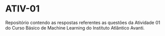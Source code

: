 # ATIV-01
Repositório contendo as respostas referentes as questões da Atividade 01 do Curso Básico de Machine Learning do Instituto Atlântico Avanti.
